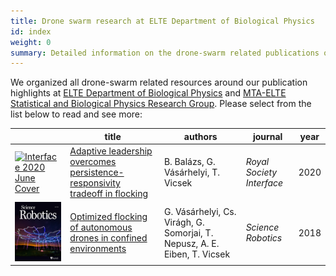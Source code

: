 ```yaml
---
title: Drone swarm research at ELTE Department of Biological Physics
id: index
weight: 0
summary: Detailed information on the drone-swarm related publications of ELTE Department of Biological Physics
---
```


We organized all drone-swarm related resources around our publication highlights at [ELTE Department of Biological Physics](https://physics.elte.hu/en/BIO_research) and [MTA-ELTE Statistical and Biological Physics Research Group](http://hal.elte.hu/). Please select from the list below to read and see more:

|   | title | authors | journal | year |
| - | - | - | - | - |
| [<img src="assets/img/interface_cover.jpg" alt="Interface 2020 June Cover" width="100" />](interface2020.md) | [Adaptive leadership overcomes persistence-responsivity tradeoff in flocking](interface2020.md) | B. Balázs, G. Vásárhelyi, T. Vicsek | _Royal Society Interface_ | 2020 |
| [<img src="assets/img/science_robotics_cover.jpg" alt="Science Robotics 2018 July Cover" width="100" />](scirob2018.md) | [Optimized flocking of autonomous drones in confined environments](scirob2018.md) | G. Vásárhelyi, Cs. Virágh, G. Somorjai, T. Nepusz, A. E. Eiben, T. Vicsek | _Science Robotics_ | 2018 |